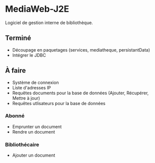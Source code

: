 # MediaWeb-J2E
Logiciel de gestion interne de bibliothèque.

## Terminé

- Découpage en paquetages (services, mediatheque, persistantData)
- Intégrer le JDBC

## À faire
- Système de connexion
- Liste d'adresses IP
- Requêtes documents pour la base de données (Ajouter, Récupérer, Mettre à jour)
- Requêtes utlisateurs pour la base de données

### Abonné

- Emprunter un document
- Rendre un document

### Bibliothécaire

- Ajouter un document
